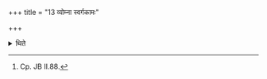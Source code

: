 +++
title = "13 व्योम्ना स्वर्गकामः"

+++

<details><summary>थिते</summary>

13. (A sacrificer) desirous of heaven should perform the Vyoman (firmament) sacrifice.[^1]   

[^1]: Cp. JB II.88.  

</details>

